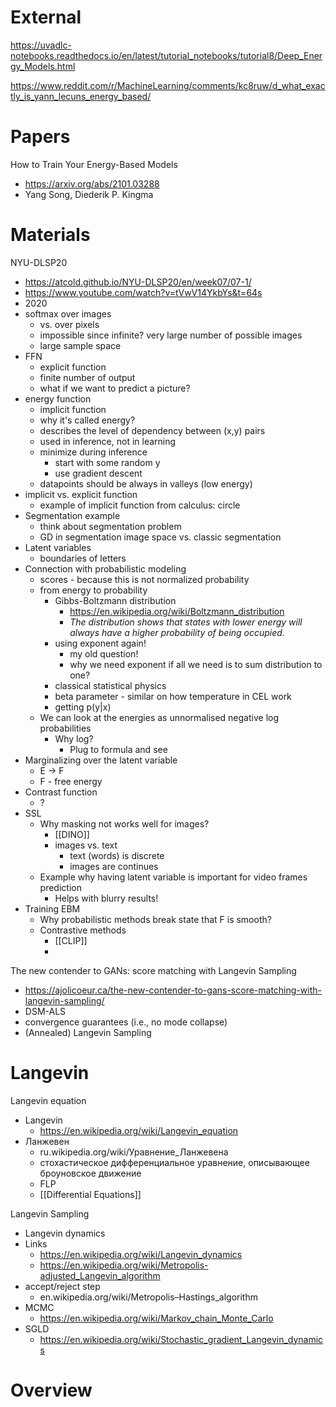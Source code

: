 

# External

https://uvadlc-notebooks.readthedocs.io/en/latest/tutorial_notebooks/tutorial8/Deep_Energy_Models.html

https://www.reddit.com/r/MachineLearning/comments/kc8ruw/d_what_exactly_is_yann_lecuns_energy_based/

# Papers

How to Train Your Energy-Based Models
- https://arxiv.org/abs/2101.03288
- Yang Song, Diederik P. Kingma

# Materials

NYU-DLSP20
- https://atcold.github.io/NYU-DLSP20/en/week07/07-1/
- https://www.youtube.com/watch?v=tVwV14YkbYs&t=64s
- 2020
- softmax over images
	- vs. over pixels
	- impossible since infinite? very large number of possible images
	- large sample space
- FFN
	- explicit function
	- finite number of output
	- what if we want to predict a picture?
- energy function
	- implicit function
	- why it's called energy?
	- describes the level of dependency between (x,y) pairs
	- used in inference, not in learning
	- minimize during inference
		- start with some random y
		- use gradient descent
	- datapoints should be always in valleys (low energy)
- implicit vs. explicit function
	- example of implicit function from calculus: circle
- Segmentation example
	- think about segmentation problem
	- GD in segmentation image space vs. classic segmentation
- Latent variables
	- boundaries of letters
- Connection with probabilistic modeling
	- scores - because this is not normalized probability
	- from energy to probability
		- Gibbs-Boltzmann distribution
			- https://en.wikipedia.org/wiki/Boltzmann_distribution
			- *The distribution shows that states with lower energy will always have a higher probability of being occupied.*
		- using exponent again!
			- my old question!
			- why we need exponent if all we need is to sum distribution to one?
		- classical statistical physics
		- beta parameter - similar on how temperature in CEL work
		- getting p(y|x)
	- We can look at the energies as unnormalised negative log probabilities
		- Why log?
			- Plug to formula and see
- Marginalizing over the latent variable
	- E -> F
	- F - free energy
- Contrast function
	- ?
- SSL
	- Why masking not works well for images?
		- [[DINO]]
		- images vs. text
			- text (words) is discrete
			- images are continues
	- Example why having latent variable is important for video frames prediction
		- Helps with blurry results!
- Training EBM
	- Why probabilistic methods break state that F is smooth?
	- Contrastive methods
		- [[CLIP]]
		- 


The new contender to GANs: score matching with Langevin Sampling
- https://ajolicoeur.ca/the-new-contender-to-gans-score-matching-with-langevin-sampling/
- DSM-ALS
- convergence guarantees (i.e., no mode collapse)
- (Annealed) Langevin Sampling

# Langevin


Langevin equation
- Langevin
	- https://en.wikipedia.org/wiki/Langevin_equation
- Ланжевен
	- ru.wikipedia.org/wiki/Уравнение_Ланжевена
	- стохастическое дифференциальное уравнение, описывающее броуновское движение
	- FLP
	- [[Differential Equations]]


Langevin Sampling
- Langevin dynamics
- Links
	- https://en.wikipedia.org/wiki/Langevin_dynamics
	- https://en.wikipedia.org/wiki/Metropolis-adjusted_Langevin_algorithm
- accept/reject step
	- en.wikipedia.org/wiki/Metropolis–Hastings_algorithm
- MCMC
	- https://en.wikipedia.org/wiki/Markov_chain_Monte_Carlo
- SGLD
	- https://en.wikipedia.org/wiki/Stochastic_gradient_Langevin_dynamics

# Overview


